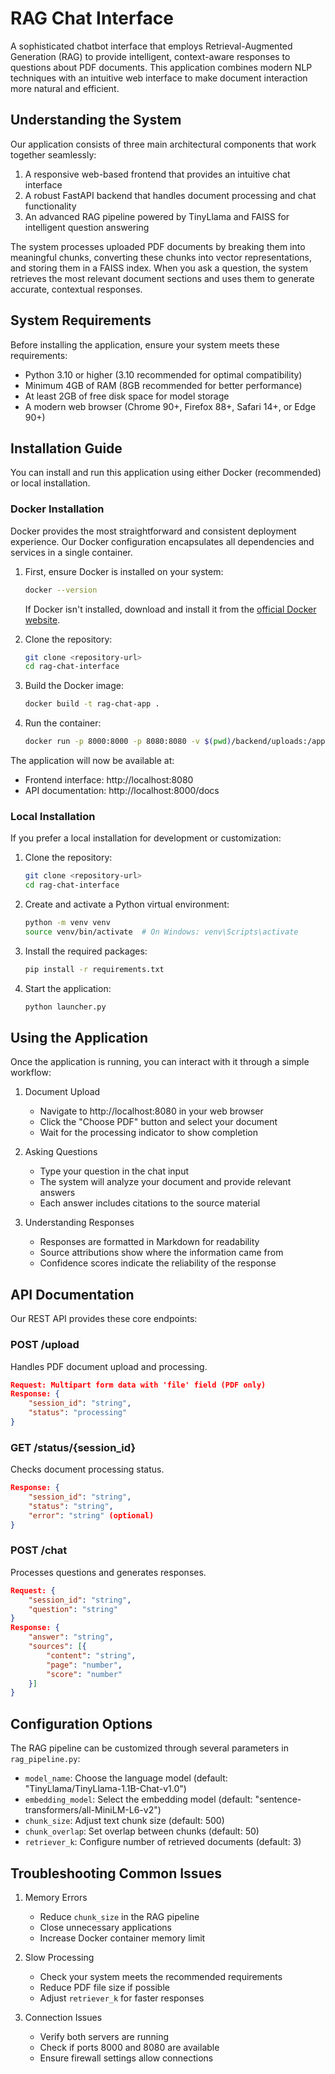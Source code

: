 # RAG Chat Interface

A sophisticated chatbot interface that employs Retrieval-Augmented Generation (RAG) to provide intelligent, context-aware responses to questions about PDF documents. This application combines modern NLP techniques with an intuitive web interface to make document interaction more natural and efficient.

## Understanding the System

Our application consists of three main architectural components that work together seamlessly:

1. A responsive web-based frontend that provides an intuitive chat interface
2. A robust FastAPI backend that handles document processing and chat functionality
3. An advanced RAG pipeline powered by TinyLlama and FAISS for intelligent question answering

The system processes uploaded PDF documents by breaking them into meaningful chunks, converting these chunks into vector representations, and storing them in a FAISS index. When you ask a question, the system retrieves the most relevant document sections and uses them to generate accurate, contextual responses.

## System Requirements

Before installing the application, ensure your system meets these requirements:

- Python 3.10 or higher (3.10 recommended for optimal compatibility)
- Minimum 4GB of RAM (8GB recommended for better performance)
- At least 2GB of free disk space for model storage
- A modern web browser (Chrome 90+, Firefox 88+, Safari 14+, or Edge 90+)

## Installation Guide

You can install and run this application using either Docker (recommended) or local installation.

### Docker Installation

Docker provides the most straightforward and consistent deployment experience. Our Docker configuration encapsulates all dependencies and services in a single container.

1. First, ensure Docker is installed on your system:
   ```bash
   docker --version
   ```
   If Docker isn't installed, download and install it from the [official Docker website](https://www.docker.com/get-started).

2. Clone the repository:
   ```bash
   git clone <repository-url>
   cd rag-chat-interface
   ```

3. Build the Docker image:
   ```bash
   docker build -t rag-chat-app .
   ```

4. Run the container:
   ```bash
   docker run -p 8000:8000 -p 8080:8080 -v $(pwd)/backend/uploads:/app/backend/uploads rag-chat-app
   ```

The application will now be available at:
- Frontend interface: http://localhost:8080
- API documentation: http://localhost:8000/docs

### Local Installation

If you prefer a local installation for development or customization:

1. Clone the repository:
   ```bash
   git clone <repository-url>
   cd rag-chat-interface
   ```

2. Create and activate a Python virtual environment:
   ```bash
   python -m venv venv
   source venv/bin/activate  # On Windows: venv\Scripts\activate
   ```

3. Install the required packages:
   ```bash
   pip install -r requirements.txt
   ```

4. Start the application:
   ```bash
   python launcher.py
   ```

## Using the Application

Once the application is running, you can interact with it through a simple workflow:

1. Document Upload
   - Navigate to http://localhost:8080 in your web browser
   - Click the "Choose PDF" button and select your document
   - Wait for the processing indicator to show completion

2. Asking Questions
   - Type your question in the chat input
   - The system will analyze your document and provide relevant answers
   - Each answer includes citations to the source material

3. Understanding Responses
   - Responses are formatted in Markdown for readability
   - Source attributions show where the information came from
   - Confidence scores indicate the reliability of the response

## API Documentation

Our REST API provides these core endpoints:

### POST /upload
Handles PDF document upload and processing.
```json
Request: Multipart form data with 'file' field (PDF only)
Response: {
    "session_id": "string",
    "status": "processing"
}
```

### GET /status/{session_id}
Checks document processing status.
```json
Response: {
    "session_id": "string",
    "status": "string",
    "error": "string" (optional)
}
```

### POST /chat
Processes questions and generates responses.
```json
Request: {
    "session_id": "string",
    "question": "string"
}
Response: {
    "answer": "string",
    "sources": [{
        "content": "string",
        "page": "number",
        "score": "number"
    }]
}
```

## Configuration Options

The RAG pipeline can be customized through several parameters in `rag_pipeline.py`:

- `model_name`: Choose the language model (default: "TinyLlama/TinyLlama-1.1B-Chat-v1.0")
- `embedding_model`: Select the embedding model (default: "sentence-transformers/all-MiniLM-L6-v2")
- `chunk_size`: Adjust text chunk size (default: 500)
- `chunk_overlap`: Set overlap between chunks (default: 50)
- `retriever_k`: Configure number of retrieved documents (default: 3)

## Troubleshooting Common Issues

1. Memory Errors
   - Reduce `chunk_size` in the RAG pipeline
   - Close unnecessary applications
   - Increase Docker container memory limit

2. Slow Processing
   - Check your system meets the recommended requirements
   - Reduce PDF file size if possible
   - Adjust `retriever_k` for faster responses

3. Connection Issues
   - Verify both servers are running
   - Check if ports 8000 and 8080 are available
   - Ensure firewall settings allow connections
